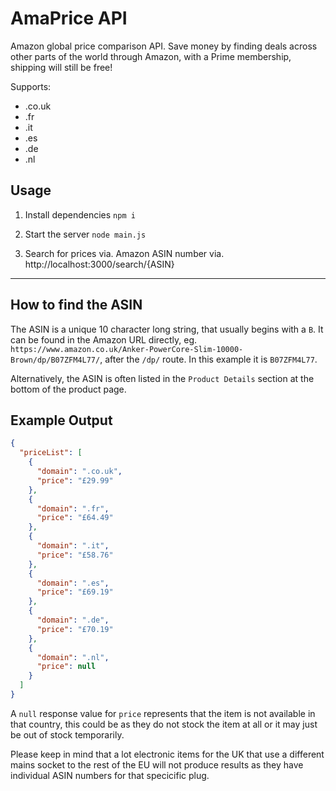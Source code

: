 # AmaPrice API

Amazon global price comparison API. Save money by finding deals across other parts of the world through Amazon, with a Prime membership, shipping will still be free!

Supports:

- .co.uk
- .fr
- .it
- .es
- .de
- .nl

## Usage

1. Install dependencies
   `npm i`

2. Start the server
   `node main.js`

3. Search for prices via. Amazon ASIN number via. http://localhost:3000/search/{ASIN}

---

## How to find the ASIN

The ASIN is a unique 10 character long string, that usually begins with a `B`. It can be found in the Amazon URL directly, eg. `https://www.amazon.co.uk/Anker-PowerCore-Slim-10000-Brown/dp/B07ZFM4L77/`, after the `/dp/` route. In this example it is `B07ZFM4L77`.

Alternatively, the ASIN is often listed in the `Product Details` section at the bottom of the product page.

## Example Output

```json
{
  "priceList": [
    {
      "domain": ".co.uk",
      "price": "£29.99"
    },
    {
      "domain": ".fr",
      "price": "£64.49"
    },
    {
      "domain": ".it",
      "price": "£58.76"
    },
    {
      "domain": ".es",
      "price": "£69.19"
    },
    {
      "domain": ".de",
      "price": "£70.19"
    },
    {
      "domain": ".nl",
      "price": null
    }
  ]
}
```

A `null` response value for `price` represents that the item is not available in that country, this could be as they do not stock the item at all or it may just be out of stock temporarily.

Please keep in mind that a lot electronic items for the UK that use a different mains socket to the rest of the EU will not produce results as they have individual ASIN numbers for that specicific plug.
